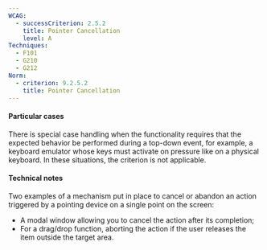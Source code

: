 ```yaml
---
WCAG:
  - successCriterion: 2.5.2
    title: Pointer Cancellation
    level: A
Techniques:
  - F101
  - G210
  - G212
Norm:
  - criterion: 9.2.5.2
    title: Pointer Cancellation
---
```


#### Particular cases

There is special case handling when the functionality requires that the expected behavior be performed during a top-down event, for example, a keyboard emulator whose keys must activate on pressure like on a physical keyboard. In these situations, the criterion is not applicable.

#### Technical notes

Two examples of a mechanism put in place to cancel or abandon an action triggered by a pointing device on a single point on the screen:

- A modal window allowing you to cancel the action after its completion;
- For a drag/drop function, aborting the action if the user releases the item outside the target area.
